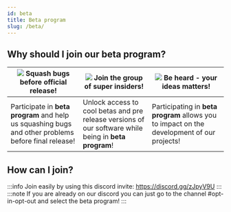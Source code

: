 ```yaml
---
id: beta
title: Beta program
slug: /beta/
---
```


## Why should I join our beta program?  

| ![](https://i.imgur.com/Nwbb1Fc.png) Squash bugs before official release!                           | ![](https://i.imgur.com/24uXcOO.png) Join the group of super insiders!                                | ![](https://i.imgur.com/ui5pPuc.png) Be heard - your ideas matters!                        |
|-----------------------------------------------------------------------------------------------------|-------------------------------------------------------------------------------------------------------|--------------------------------------------------------------------------------------------|
| Participate in **beta program** and help us squashing bugs and other problems before final release! | Unlock access to cool betas and pre release versions of our software while being in **beta program**! | Participating in **beta program** allows you to impact on the development of our projects! |







## How can I join?
:::info
Join easily by using this discord invite: https://discord.gg/zJpyV9U
:::
:::note
If you are already on our discord you can just go to the channel #opt-in-opt-out and select the beta program!
:::


